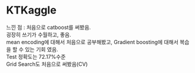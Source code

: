 # KTKaggle  
느낀 점 : 처음으로 catboost를 써봤음.  
굉장히 쓰기가 수월하고, 좋음.  
mean encoding에 대해서 처음으로 공부해봤고,  Gradient boosting에 대해서 복습을 할 수 있는 기회 였음.  
Test 정확도는 72.17%수준  
Grid Search도 처음으로 써봤음(CV)  

